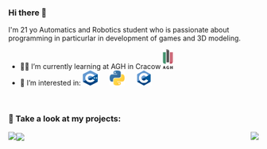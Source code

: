 ### Hi there 👋
I'm 21 yo Automatics and Robotics student who is passionate about programming in particurlar in development of games and 3D modeling.
 
- :man_student: I’m currently learning at AGH in Cracow  <img src="https://github.com/PMajerczyk/PMajerczyk/blob/main/img/AGH.png" width="20" height="40">
- :star_struck: I’m interested in:  <img alt="Cpp" style="padding-right:20px;" src="https://github.com/PMajerczyk/PMajerczyk/blob/main/img/Cpp.png" width="30" height="30">   <img alt="Python" style="padding-right:20px;" src="https://github.com/PMajerczyk/PMajerczyk/blob/main/img/Python.png" width="30" height="30">           <img alt="C" style="padding-right:20px;" src="https://github.com/PMajerczyk/PMajerczyk/blob/main/img/C.png" width="30" height="30"> 
<br> 

### :monocle_face: Take a look at my projects:

<img align="right" src="https://github-readme-stats.vercel.app/api/top-langs/?username=PMajerczyk&layout=compact" />

<img align="left" src="https://github-readme-stats.vercel.app/api?username=PMajerczyk&show_icons=true&theme=en" />

<p> <img align="center" src="https://github-readme-streak-stats.herokuapp.com/?user=PMajerczyk" /> </p>
